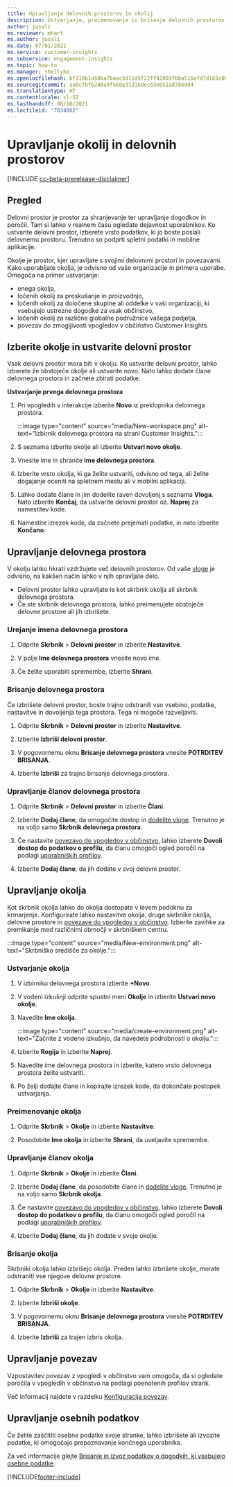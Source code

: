 ```yaml
---
title: Upravljanje delovnih prostorov in okolij
description: Ustvarjanje, preimenovanje in brisanje delovnih prostorov in okolij.
author: jusali
ms.reviewer: mhart
ms.author: jusali
ms.date: 07/01/2021
ms.service: customer-insights
ms.subservice: engagement-insights
ms.topic: how-to
ms.manager: shellyha
ms.openlocfilehash: bf310b1a50ba7baac5d11d5f22ff42003fbba516efd7d165c00b59adc958da2e
ms.sourcegitcommit: aa0cfbf6240a9f560e3131bdec63e051a8786dd4
ms.translationtype: HT
ms.contentlocale: sl-SI
ms.lasthandoff: 08/10/2021
ms.locfileid: "7034062"
---
```

# <a name="manage-environments-and-workspaces"></a>Upravljanje okolij in delovnih prostorov

[!INCLUDE [cc-beta-prerelease-disclaimer](includes/cc-beta-prerelease-disclaimer.md)]

## <a name="overview"></a>Pregled

Delovni prostor je prostor za shranjevanje ter upravljanje dogodkov in poročil. Tam si lahko v realnem času ogledate dejavnost uporabnikov. Ko ustvarite delovni prostor, izberete vrsto podatkov, ki jo boste poslali delovnemu prostoru. Trenutno so podprti spletni podatki in mobilne aplikacije.

Okolje je prostor, kjer upravljate s svojimi delovnimi prostori in povezavami. Kako uporabljate okolja, je odvisno od vaše organizacije in primera uporabe. Omogoča na primer ustvarjanje:

-   enega okolja,
-   ločenih okolij za preskušanje in proizvodnjo,
-   ločenih okolij za določene skupine ali oddelke v vaši organizaciji, ki vsebujejo ustrezne dogodke za vsak občinstvo,
-   ločenih okolij za različne globalne podružnice vašega podjetja,
-   povezav do zmogljivosti vpogledov v občinstvo Customer Insights.

## <a name="choose-an-environment-and-create-a-workspace"></a>Izberite okolje in ustvarite delovni prostor 

Vsak delovni prostor mora biti v okolju. Ko ustvarite delovni prostor, lahko izberete že obstoječe okolje ali ustvarite novo. Nato lahko dodate člane delovnega prostora in začnete zbirati podatke.

**Ustvarjanje prvega delovnega prostora**

1. Pri vpogledih v interakcije izberite **Novo** iz preklopnika delovnega prostora. 

   :::image type="content" source="media/New-workspace.png" alt-text="Izbirnik delovnega prostora na strani Customer Insights.":::

1. S seznama izberite okolje ali izberite **Ustvari novo okolje**.

1. Vnesite ime in shranite **ime delovnega prostora**. 

1. Izberite vrsto okolja, ki ga želite ustvariti, odvisno od tega, ali želite dogajanje oceniti na spletnem mestu ali v mobilni aplikaciji. 

1. Lahko dodate člane in jim dodelite raven dovoljenj s seznama **Vloga**. Nato izberite **Končaj**, da ustvarite delovni prostor oz. **Naprej** za namestitev kode. 

1. Namestite izrezek kode, da začnete prejemati podatke, in nato izberite **Končano**. 

## <a name="manage-a-workspace"></a>Upravljanje delovnega prostora

V okolju lahko hkrati vzdržujete več delovnih prostorov. Od vaše [vloge](user-roles.md) je odvisno, na kakšen način lahko v njih opravljate delo. 

 - Delovni prostor lahko upravljate le kot skrbnik okolja ali skrbnik delovnega prostora.
 - Če ste skrbnik delovnega prostora, lahko preimenujete obstoječe delovne prostore ali jih izbrišete. 

### <a name="edit-a-workspace-name"></a>Urejanje imena delovnega prostora

1. Odprite **Skrbnik** > **Delovni prostor** in izberite **Nastavitve**.

1. V polje **Ime delovnega prostora** vnesite novo ime.

1. Če želite uporabiti spremembe, izberite **Shrani**.

### <a name="delete-a-workspace"></a>Brisanje delovnega prostora

Če izbrišete delovni prostor, boste trajno odstranili vso vsebino, podatke, nastavitve in dovoljenja tega prostora. Tega ni mogoče razveljaviti.

1. Odprite **Skrbnik** > **Delovni prostor** in izberite **Nastavitve**.

1. Izberite **Izbriši delovni prostor**. 

1. V pogovornemu oknu **Brisanje delovnega prostora** vnesite **POTRDITEV BRISANJA**. 

1. Izberite **Izbriši** za trajno brisanje delovnega prostora.

### <a name="manage-workspace-members"></a>Upravljanje članov delovnega prostora

1. Odprite **Skrbnik** > **Delovni prostor** in izberite **Člani**.

1. Izberite **Dodaj člane**, da omogočite dostop in [dodelite vloge](user-roles.md). Trenutno je na voljo samo **Skrbnik delovnega prostora**.

1. Če nastavite [povezavo do vpogledov v občinstvo](configure-connections.md), lahko izberete **Dovoli dostop do podatkov o profilu**, da članu omogoči ogled poročil na podlagi [uporabniških profilov](profile-reports.md).

1. Izberite **Dodaj člane**, da jih dodate v svoj delovni prostor.

## <a name="manage-an-environment"></a>Upravljanje okolja

Kot skrbnik okolja lahko do okolja dostopate v levem podoknu za krmarjenje. Konfigurirate lahko nastavitve okolja, druge skrbnike okolja, delovne prostore in [povezave do vpogledov v občinstvo](configure-connections.md). Izberite zavihke za premikanje med različnimi območji v skrbniškem centru.

:::image type="content" source="media/New-environment.png" alt-text="Skrbniško središče za okolje.":::

### <a name="create-an-environment"></a>Ustvarjanje okolja

1. V izbirniku delovnega prostora izberite **+Novo**.

1. V vodeni izkušnji odprite spustni meni **Okolje** in izberite **Ustvari novo okolje**. 

1. Navedite **Ime okolja**.

   :::image type="content" source="media/create-environment.png" alt-text="Začnite z vodeno izkušnjo, da navedete podrobnosti o okolju.":::

1. Izberite **Regija** in izberite **Naprej**. 

1. Navedite ime delovnega prostora in izberite, katero vrsto delovnega prostora želite ustvariti. 

1.  Po želji dodajte člane in kopirajte izrezek kode, da dokončate postopek ustvarjanja.

### <a name="rename-an-environment"></a>Preimenovanje okolja

1. Odprite **Skrbnik** > **Okolje** in izberite **Nastavitve**.

1. Posodobite **Ime okolja** in izberite **Shrani**, da uveljavite spremembe.

### <a name="manage-environment-members"></a>Upravljanje članov okolja

1. Odprite **Skrbnik** > **Okolje** in izberite **Člani**.

1. Izberite **Dodaj člane**, da posodobite člane in [dodelite vloge](user-roles.md). Trenutno je na voljo samo **Skrbnik okolja**.

1. Če nastavite [povezavo do vpogledov v občinstvo](configure-connections.md), lahko izberete **Dovoli dostop do podatkov o profilu**, da članu omogoči ogled poročil na podlagi [uporabniških profilov](profile-reports.md).

1. Izberite **Dodaj člane**, da jih dodate v svoje okolje.

### <a name="delete-an-environment"></a>Brisanje okolja

Skrbniki okolja lahko izbrišejo okolja. Preden lahko izbrišete okolje, morate odstraniti vse njegove delovne prostore.

1. Odprite **Skrbnik** > **Okolje** in izberite **Nastavitve**.

1. Izberite **Izbriši okolje**. 

1. V pogovornemu oknu **Brisanje delovnega prostora** vnesite **POTRDITEV BRISANJA**. 

1. Izberite **Izbriši** za trajen izbris okolja.

## <a name="manage-connections"></a>Upravljanje povezav

Vzpostavitev povezav z vpogledi v občinstvo vam omogoča, da si ogledate poročila v vpogledih v občinstvo na podlagi poenotenih profilov strank. 

Več informacij najdete v razdelku [Konfiguracija povezav](configure-connections.md).

## <a name="manage-personal-data"></a>Upravljanje osebnih podatkov

Če želite zaščititi osebne podatke svoje stranke, lahko izbrišete ali izvozite podatke, ki omogočajo prepoznavanje končnega uporabnika.

Za več informacije glejte [Brisanje in izvoz podatkov o dogodkih, ki vsebujejo osebne podatke](delete-export-personal-data.md).


[!INCLUDE[footer-include](../includes/footer-banner.md)]
